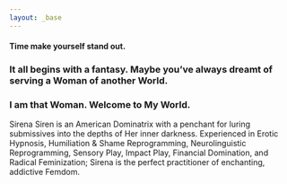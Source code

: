 ```yaml
---
layout: _base
---
```

#### Time make yourself stand out.

### It all begins with a fantasy. Maybe you’ve always dreamt of serving a Woman of another World. 

### I am that Woman. Welcome to My World.

Sirena Siren is an American Dominatrix with a penchant for luring submissives into the depths of Her inner darkness. Experienced in Erotic Hypnosis, Humiliation & Shame Reprogramming, Neurolinguistic Reprogramming, Sensory Play, Impact Play, Financial Domination, and Radical Feminization; Sirena is the perfect practitioner of enchanting, addictive Femdom. 
